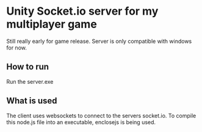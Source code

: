 # Unity Socket.io server for my multiplayer game

Still really early for game release. Server is only compatible with windows for now.

## How to run

Run the server.exe

## What is used

The client uses websockets to connect to the servers socket.io. To compile this node.js file into an executable, enclosejs is being used.